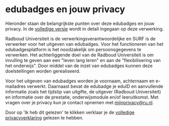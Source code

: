 # edubadges en jouw privacy

Hieronder staan de belangrijkste punten over deze edubadges en jouw privacy. In de [volledige versie](https://raw.githubusercontent.com/edubadges/privacy/master/radboud-universiteit/edubadges-formal-text-nl.md) wordt in detail ingegaan op deze verwerking.

Radboud Universiteit is de verwerkingsverantwoordelijke en SURF is de verwerker voor het uitgeven van edubadges. Voor het functioneren van het edubadgesplatform is het noodzakelijk om persoonsgegevens te verwerken. Het achterliggende doel van de Radboud Universiteit is om invulling te geven aan een "leven lang leren" en aan de "flexibilisering van het onderwijs". Door middel van de inzet van edubadges kunnen deze doelstellingen worden gerealiseerd.

Voor het uitgeven van edubadges worden je voornaam, achternaam en e-mailadres verwerkt. Daarnaast bevat de edubadge je eduID en aanvullende informatie zoals het tijdstip van uitgifte, de uitgever (Radboud Universiteit) en informatie over de prestatie, onderwijsmodule en/of leeruitkomst. Met vragen over je privacy kun je contact opnemen met [mijnprivacy@ru.nl](mailto:mijnprivacy@ru.nl).

Door op 'Ik heb dit gelezen' te klikken verklaar je de [volledige privacyverklaring](https://raw.githubusercontent.com/edubadges/privacy/master/radboud-universiteit/edubadges-formal-text-nl.md) gelezen te hebben.